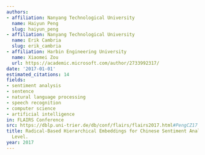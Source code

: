 ```yaml
---
authors:
- affiliation: Nanyang Technological University
  name: Haiyun Peng
  slug: haiyun_peng
- affiliation: Nanyang Technological University
  name: Erik Cambria
  slug: erik_cambria
- affiliation: Harbin Engineering University
  name: Xiaomei Zou
  url: https://academic.microsoft.com/author/2733992317/
date: '2017-01-01'
estimated_citations: 14
fields:
- sentiment analysis
- sentence
- natural language processing
- speech recognition
- computer science
- artificial intelligence
in: FLAIRS Conference
src: https://dblp.uni-trier.de/db/conf/flairs/flairs2017.html#PengCZ17
title: Radical-Based Hierarchical Embeddings for Chinese Sentiment Analysis at Sentence
  Level.
year: 2017
---
```


